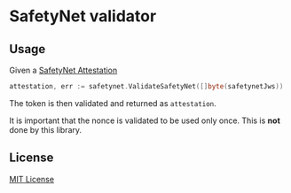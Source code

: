 # SafetyNet validator

## Usage
Given a [SafetyNet Attestation](https://developer.android.com/training/safetynet/attestation#transfer-response-to-server) 

```go
attestation, err := safetynet.ValidateSafetyNet([]byte(safetynetJws))
```

The token is then validated and returned as `attestation`.

It is important that the nonce is validated to be used only once. This is **not** done by this library.

## License

[MIT License](LICENSE)
